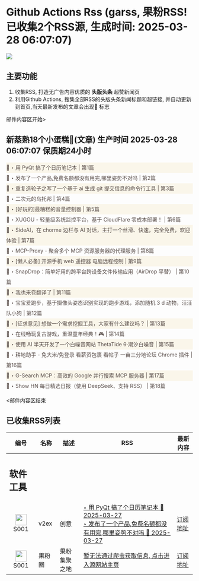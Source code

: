 # Github Actions Rss (garss, 果粉RSS! 已收集2个RSS源, 生成时间: 2025-03-28 06:07:07)

![](https://cdn.jsdelivr.net/gh/xinkeji/garss/_media/ga-rss.png)



## 主要功能
1. 收集RSS, 打造无广告内容优质的 **头版头条** 超赞新闻页
2. 利用Github Actions, 搜集全部RSS的头版头条新闻标题和超链接, 并自动更新到首页,当天最新发布的文章会出现🌈 标志

邮件内容区开始>
<h2>新蒸熟18个小蛋糕🍰(文章) 生产时间 2025-03-28 06:07:07 保质期24小时</h2>

<div style='line-height:3;background-color:#FAF6EA;' ><a href='https://www.v2ex.com/t/1121599#reply3' style="line-height:2;text-decoration:none;display:block;color:#584D49;">🌈 ‣ 用 PyQt 搞了个日历笔记本 | 第1篇</a></div><div style='line-height:3;' ><a href='https://www.v2ex.com/t/1121378#reply102' style="line-height:2;text-decoration:none;display:block;color:#584D49;">🌈 ‣ 发布了一个产品,免费名额都没有用完,哪里姿势不对吗 | 第2篇</a></div><div style='line-height:3;background-color:#FAF6EA;' ><a href='https://www.v2ex.com/t/1121636#reply0' style="line-height:2;text-decoration:none;display:block;color:#584D49;">🌈 ‣ 重复造轮子之写了一个基于 ai 生成 git 提交信息的命令行工具 | 第3篇</a></div><div style='line-height:3;' ><a href='https://www.v2ex.com/t/1121450#reply15' style="line-height:2;text-decoration:none;display:block;color:#584D49;">🌈 ‣ 二次元的乌托邦 | 第4篇</a></div><div style='line-height:3;background-color:#FAF6EA;' ><a href='https://www.v2ex.com/t/1121411#reply9' style="line-height:2;text-decoration:none;display:block;color:#584D49;">🌈 ‣ [好玩的]最糟糕的音量控制器 | 第5篇</a></div><div style='line-height:3;' ><a href='https://www.v2ex.com/t/1121401#reply12' style="line-height:2;text-decoration:none;display:block;color:#584D49;">🌈 ‣ XUGOU - 轻量级系统监控平台，基于 CloudFlare 零成本部署！ | 第6篇</a></div><div style='line-height:3;background-color:#FAF6EA;' ><a href='https://www.v2ex.com/t/1121537#reply1' style="line-height:2;text-decoration:none;display:block;color:#584D49;">🌈 ‣ SideAI，在 chorme 边栏与 AI 对话，主打一个丝滑、快速，完全免费，欢迎体验 | 第7篇</a></div><div style='line-height:3;' ><a href='https://www.v2ex.com/t/1121548#reply0' style="line-height:2;text-decoration:none;display:block;color:#584D49;">🌈 ‣ MCP-Proxy - 聚合多个 MCP 资源服务器的代理服务 | 第8篇</a></div><div style='line-height:3;background-color:#FAF6EA;' ><a href='https://www.v2ex.com/t/1121532#reply0' style="line-height:2;text-decoration:none;display:block;color:#584D49;">🌈 ‣ [懒人必备] 开源手机 web 遥控器 电脑远程控制 | 第9篇</a></div><div style='line-height:3;' ><a href='https://www.v2ex.com/t/1121486#reply5' style="line-height:2;text-decoration:none;display:block;color:#584D49;">🌈 ‣ SnapDrop：简单好用的跨平台跨设备文件传输应用（AirDrop 平替） | 第10篇</a></div><div style='line-height:3;background-color:#FAF6EA;' ><a href='https://www.v2ex.com/t/1121373#reply24' style="line-height:2;text-decoration:none;display:block;color:#584D49;">🌈 ‣ 我也来卷翻译了 | 第11篇</a></div><div style='line-height:3;' ><a href='https://www.v2ex.com/t/1121480#reply4' style="line-height:2;text-decoration:none;display:block;color:#584D49;">🌈 ‣ 宝宝爱跑步，基于摄像头姿态识别实现的跑步游戏，添加随机 3 d 动物，汪汪队小狗 | 第12篇</a></div><div style='line-height:3;background-color:#FAF6EA;' ><a href='https://www.v2ex.com/t/1121488#reply2' style="line-height:2;text-decoration:none;display:block;color:#584D49;">🌈 ‣ [征求意见] 想做一个需求挖掘工具，大家有什么建议吗？ | 第13篇</a></div><div style='line-height:3;' ><a href='https://www.v2ex.com/t/1121481#reply0' style="line-height:2;text-decoration:none;display:block;color:#584D49;">🌈 ‣ 在线畅玩复古游戏，重温童年经典！🎮 | 第14篇</a></div><div style='line-height:3;background-color:#FAF6EA;' ><a href='https://www.v2ex.com/t/1121455#reply6' style="line-height:2;text-decoration:none;display:block;color:#584D49;">🌈 ‣ 使用 AI 半天开发了一个白噪音网站 ThetaTide θ·潮汐白噪音 | 第15篇</a></div><div style='line-height:3;' ><a href='https://www.v2ex.com/t/1121395#reply1' style="line-height:2;text-decoration:none;display:block;color:#584D49;">🌈 ‣ 耕地助手 - 免大米/免登录 看薪资包裹 看帖子 一亩三分地论坛 Chrome 插件 | 第16篇</a></div><div style='line-height:3;background-color:#FAF6EA;' ><a href='https://www.v2ex.com/t/1121452#reply0' style="line-height:2;text-decoration:none;display:block;color:#584D49;">🌈 ‣ G-Search MCP：高效的 Google 并行搜索 MCP 服务器 | 第17篇</a></div><div style='line-height:3;' ><a href='https://www.v2ex.com/t/1121526#reply0' style="line-height:2;text-decoration:none;display:block;color:#584D49;">🌈 ‣ Show HN 每日精选日报（使用 DeepSeek、支持 RSS） | 第18篇</a></div>

<邮件内容区结束

## 已收集RSS列表

| 编号 | 名称 | 描述 | RSS | 最新内容 |
| --- | --- | --- | --- | --- |
| <h2 id="软件工具">软件工具</h2> |  |   |  |  |
| <div id="S001" style="text-align: center;"><img src="https://cdn.jsdelivr.net/gh/zhaoolee/garss/_media/favicon/S001.png" width="30px" style="width:30px;height: auto;"/><br><span>S001</span></div> | v2ex | 创意 | [‣ 用 PyQt 搞了个日历笔记本 🌈 2025-03-27](https://www.v2ex.com/t/1121599#reply3)<br/>[‣ 发布了一个产品,免费名额都没有用完,哪里姿势不对吗 🌈 2025-03-27](https://www.v2ex.com/t/1121378#reply102) | [订阅地址](https://www.v2ex.com/feed/tab/creative.xml) |
| <div id="S001" style="text-align: center;"><img src="https://cdn.jsdelivr.net/gh/zhaoolee/garss/_media/favicon/S001.png" width="30px" style="width:30px;height: auto;"/><br><span>S001</span></div> | 果粉圈 | 果粉集聚之地 | [暂无法通过爬虫获取信息, 点击进入源网站主页](https://g0f.cn) | [订阅地址](https://g0f.cn/rss.xml) |



